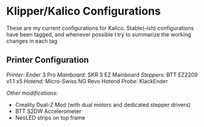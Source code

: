 # Klipper/Kalico Configurations
These are my current configurations for Kalico. Stable(-ish) configurations have been tagged, and whenever possible I try to summarize the working changes in each tag

## Printer Configuration

*Printer:* Ender 3 Pro
*Mainboard:* SKR 3 EZ Mainboard
*Steppers:* BTT EZ2209 v1.1 x5
*Hotend:* Micro-Swiss NG Revo Hotend
*Probe:* KlackEnder

*Other modifications:*
 - Creality Dual-Z Mod (with dual motors and dedicated stepper drivers)
 - BTT S2DW Accelerometer
 - NeoLED strips on top frame
 
